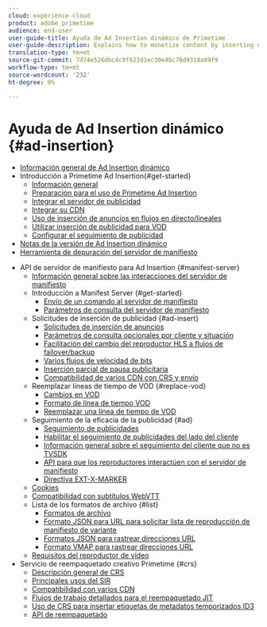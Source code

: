 ```yaml
---
cloud: experience-cloud
product: adobe primetime
audience: end-user
user-guide-title: Ayuda de Ad Insertion dinámico de Primetime
user-guide-description: Explains how to monetize content by inserting user-targeted dynamic ads on the server and engage audience with personalized ads.
translation-type: tm+mt
source-git-commit: 7d74e526dbc4c9f623d1ec30e4bc70d9318a89f9
workflow-type: tm+mt
source-wordcount: '232'
ht-degree: 0%

---
```



# Ayuda de Ad Insertion dinámico {#ad-insertion}

+ [Información general de Ad Insertion dinámico](home.md)
+ Introducción a Primetime Ad Insertion{#get-started}
   + [Información general](get-started-ptai.md)
   + [Preparación para el uso de Primetime Ad Insertion](setup-ptai.md)
   + [Integrar el servidor de publicidad](integrate-ad-server.md)
   + [Integrar su CDN](integrate-cdn.md)
   + [Uso de inserción de anuncios en flujos en directo/lineales](ad-insertion-live-linear-stream.md)
   + [Utilizar inserción de publicidad para VOD](ad-insertion-vod.md)
   + [Configurar el seguimiento de publicidad](set-up-ad-tracking.md)
+ [Notas de la versión de Ad Insertion dinámico](https://docs.adobe.com/content/help/en/primetime/release-notes/ptai/ptai-19x-release-notes.html)
+ [Herramienta de depuración del servidor de manifiesto](manifest-server-debugging-tool.md)

<!-- + [Server Side Ad Insertion debugging dashboard](ssai-debugging-dashboard.md)-->
+ API de servidor de manifiesto para Ad Insertion {#manifest-server}
   + [Información general sobre las interacciones del servidor de manifiesto](msapi-topics/ms-overview.md)
   + Introducción a Manifest Server {#get-started}
      + [Envío de un comando al servidor de manifiesto](msapi-topics/ms-getting-started/ms-sending-cmd.md)
      + [Parámetros de consulta del servidor de manifiesto](msapi-topics/ms-getting-started/ms-api-query-params.md)
   + Solicitudes de inserción de publicidad {#ad-insert}
      + [Solicitudes de inserción de anuncios](msapi-topics/ms-insert-ads/ms-ad-insert.md)
      + [Parámetros de consulta opcionales por cliente y situación](msapi-topics/ms-insert-ads/ms-api-query-param-situation.md)
      + [Facilitación del cambio del reproductor HLS a flujos de failover/backup](msapi-topics/ms-insert-ads/hls-switching-to-failover.md)
      + [Varios flujos de velocidad de bits](msapi-topics/ms-insert-ads/ms-api-mbr-streams.md)
      + [Inserción parcial de pausa publicitaria](msapi-topics/ms-insert-ads/partial-ad-break-insetion.md)
      + [Compatibilidad de varios CDN con CRS y envío](msapi-topics/ms-insert-ads/ms-api-multi-cdns-for-crs.md)
   + Reemplazar líneas de tiempo de VOD {#replace-vod}
      + [Cambios en VOD](msapi-topics/ms-changes-vod-timeline/ms-replace-vod-timeline.md)
      + [Formato de línea de tiempo VOD](msapi-topics/ms-changes-vod-timeline/ms-api-timeline-format.md)
      + [Reemplazar una línea de tiempo de VOD](msapi-topics/ms-changes-vod-timeline/t-ms-replace-vod-timeline.md)
   + Seguimiento de la eficacia de la publicidad {#ad}
      + [Seguimiento de publicidades](msapi-topics/ms-at-effectiveness/ms-at-overview.md)
      + [Habilitar el seguimiento de publicidades del lado del cliente](msapi-topics/ms-at-effectiveness/ms-enable-client-side-ad-tracking.md)
      + [Información general sobre el seguimiento del cliente que no es TVSDK](msapi-topics/ms-at-effectiveness/notvsdk-csat-overview.md)
      + [API para que los reproductores interactúen con el servidor de manifiesto](msapi-topics/ms-at-effectiveness/notvsdk-csat-ms-interface.md)
      + [Directiva EXT-X-MARKER](msapi-topics/ms-at-effectiveness/ms-api-playlists.md)
   + [Cookies](msapi-topics/ms-cookies.md)
   + [Compatibilidad con subtítulos WebVTT](msapi-topics/ms-webvtt-captions.md)
   + Lista de los formatos de archivo {#list}
      + [Formatos de archivo](msapi-topics/ms-list-file-formats/ms-api-file-formats.md)
      + [Formato JSON para URL para solicitar lista de reproducción de manifiesto de variante](msapi-topics/ms-list-file-formats/ms-json-m3u8.md)
      + [Formatos JSON para rastrear direcciones URL](msapi-topics/ms-list-file-formats/notvsdk-csat-sidecar.md)
      + [Formato VMAP para rastrear direcciones URL](msapi-topics/ms-list-file-formats/notvsdk-csat-vmap.md)
   + [Requisitos del reproductor de vídeo](msapi-topics/ms-player-req.md)
+ Servicio de reempaquetado creativo Primetime {#crs}
   + [Descripción general de CRS](creative-repackaging-service/crs-overview.md)
   + [Principales usos del SIR](creative-repackaging-service/jit-async-hls-conv.md)
   + [Compatibilidad con varios CDN](creative-repackaging-service/multi-cdn-supportt.md)
   + [Flujos de trabajo detallados para el reempaquetado JIT](creative-repackaging-service/jit-repackage.md)
   + [Uso de CRS para insertar etiquetas de metadatos temporizados ID3](creative-repackaging-service/inject-id3.md)
   + [API de reempaquetado](creative-repackaging-service/api-repackage.md)
